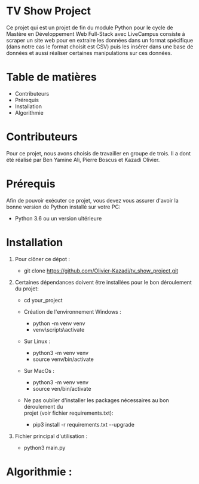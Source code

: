 # TV Show Project

Ce projet qui est un projet de fin du module Python pour le cycle de Mastère en Développement Web Full-Stack avec LiveCampus consiste à scraper un site web pour en extraire les données dans un format spécifique (dans notre cas le format choisit est CSV) puis les insérer dans une base de données et aussi réaliser certaines manipulations sur ces données.

# Table de matières

* Contributeurs
* Prérequis
* Installation
* Algorithmie

# Contributeurs

Pour ce projet, nous avons choisis de travailler en groupe de trois. Il a dont été réalisé par Ben Yamine Ali, Pierre Boscus et Kazadi Olivier.

# Prérequis

Afin de pouvoir exécuter ce projet, vous devez vous assurer d'avoir la bonne version de Python installé sur votre PC:

* Python 3.6 ou un version ultérieure

# Installation

1. Pour clôner ce dépot :

   * git clone https://github.com/Olivier-Kazadi/tv_show_project.git
   
2. Certaines dépendances doivent être installées pour le bon déroulement du projet:

   - cd your_project

   * Création de l'environnement Windows :

        - python -m venv venv
        - venv\scripts\activate

   * Sur Linux :

        - python3 -m venv venv
        - source venv/bin/activate

   * Sur MacOs :

        - python3 -m venv venv
        - source ven/bin/activate

   * Ne pas oublier d'installer les packages nécessaires au bon déroulement du   
     projet (voir fichier requirements.txt):

        - pip3 install -r requirements.txt --upgrade
   
3. Fichier principal d'utilisation :

   * python3 main.py

# Algorithmie :
